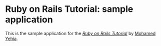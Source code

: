 # Ruby on Rails Tutorial: sample application

This is the sample application for
the [*Ruby on Rails Tutorial*](http://railstutorial.org/)
by [Mohamed Yehia](http://rlick.com/).
